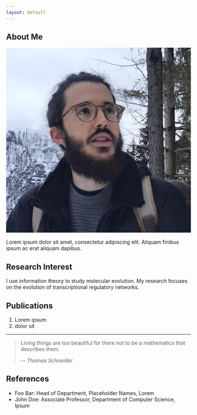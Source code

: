 ```yaml
---
layout: default
---
```


## About Me

<img class="profile-picture" src="profile_picture_mountain.jpg">

Lorem ipsum dolor sit amet, consectetur adipiscing elit. Aliquam finibus ipsum ac erat aliquam dapibus.

## Research Interest

I use information theory to study molecular evolution. My research focuses on the evolution of transcriptional regulatory networks.


## Publications

1. Lorem ipsum
2. dolor sit

---

> Living things are too beautiful for there not to be a mathematics that describes them.
>
> -- <cite>Thomas Schneider</cite>


## References

* Foo Bar: Head of Department, Placeholder Names, Lorem
* John Doe: Associate Professor, Department of Computer Science, Ipsum
